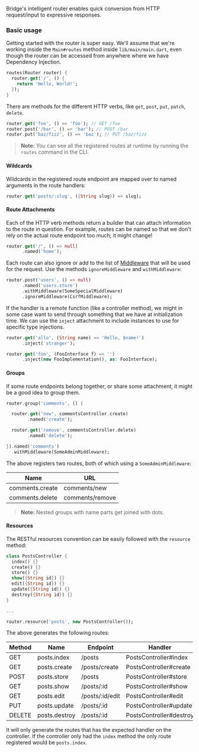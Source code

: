 <p class="lead">
  Bridge's intelligent router enables quick conversion from HTTP request/input to expressive responses.
</p>

### Basic usage
Getting started with the router is super easy. We'll assume that we're working inside the `Main#routes` method inside
`lib/main/main.dart`, even though the router can be accessed from anywhere where we have Dependency Injection.

```dart
routes(Router router) {
  router.get('/', () {
    return 'Hello, World!';
  });
}
```

There are methods for the different HTTP verbs, like `get`, `post`, `put`, `patch`, `delete`.

```dart
router.get('foo', () => 'foo'); // GET /foo
router.post('/bar', () => 'bar'); // POST /bar
router.put('baz/fizz', () => 'baz'); // PUT /baz/fizz
```

> **Note:** You can see all the registered routes at runtime by running the `routes` command in the CLI.

#### Wildcards
Wildcards in the registered route endpoint are mapped over to named arguments in the route handlers:

```dart
router.get('posts/:slug', ({String slug}) => slug);
```

#### Route Attachments
Each of the HTTP verb methods return a builder that can attach information to the route in question. For example, routes
can be named so that we don't rely on the actual route endpoint too much; it might change!

```dart
router.get('/', () => null)
      .named('home');
```

Each route can also ignore or add to the list of [Middleware](/docs/bridge.http/middleware) that will be used for the
request. Use the methods `ignoreMiddleware` and `withMiddleware`:

```dart
router.post('users', () => null)
      .named('users.store')
      .withMiddleware(SomeSpecialMiddleware)
      .ignoreMiddleware(CsrfMiddleware);
```

If the handler is a remote function (like a controller method), we might in some case want to send through something
that we have at initialization time. We can use the `inject` attachment to include instances to use for specific type
injections.

```dart
router.get('allo', (String name) => 'Hello, $name!')
      .inject('stranger');

router.get('foo', (FooInterface f) => '')
      .inject(new FooImplementation(), as: FooInterface);
```

#### Groups
If some route endpoints belong together, or share some attachment, it might be a good idea to group them.

```dart
router.group('comments', () {

  router.get('new', commentsController.create)
        .named('create');

  router.get('remove', commentsController.delete)
        .named('delete');

}).named('comments')
  .withMiddleware(SomeAdminMiddleware);
```

The above registers two routes, both of which using a `SomeAdminMiddleware`:

| Name            | URL             |
|-----------------|-----------------|
| comments.create | comments/new    |
| comments.delete | comments/remove |

> **Note:** Nested groups with name parts get joined with dots.

#### Resources
The RESTful resources convention can be easily followed with the `resource` method:

```dart
class PostsController {
  index() {}
  create() {}
  store() {}
  show({String id}) {}
  edit({String id}) {}
  update({String id}) {}
  destroy({String id}) {}
}

...

router.resource('posts', new PostsController());
```

The above generates the following routes:

| Method | Name          | Endpoint        | Handler                 |
|--------|---------------|-----------------|-------------------------|
| GET    | posts.index   | /posts          | PostsController#index   |
| GET    | posts.create  | /posts/create   | PostsController#create  |
| POST   | posts.store   | /posts          | PostsController#store   |
| GET    | posts.show    | /posts/:id      | PostsController#show    |
| GET    | posts.edit    | /posts/:id/edit | PostsController#edit    |
| PUT    | posts.update  | /posts/:id      | PostsController#update  |
| DELETE | posts.destroy | /posts/:id      | PostsController#destroy |

It will only generate the routes that has the expected handler on the controller. If the controller only had the `index`
method the only route registered would be `posts.index`.




